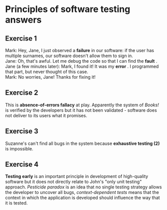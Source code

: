 # Principles of software testing answers
## Exercise 1  
Mark: Hey, Jane, I just observed a __failure__ in our software: if the user has multiple surnames, our software doesn't allow them to sign in.  
Jane: Oh, that's awful. Let me debug the code so that I can find the __fault__ .  
Jane (a few minutes later): Mark, I found it! It was my __error__ . I programmed that part, but never thought of this case.  
Mark: No worries, Jane! Thanks for fixing it!  

## Exercise 2
This is __absence-of-errors fallacy__ at play. Apparently the system of _Books!_ is verified by the developers but it has not been validated - software does not deliver to its users what it promises.

## Exercise 3
Suzanne's can't find all bugs in the system because __exhaustive testing (2)__ is impossible.

## Exercise 4
__Testing early__ is an important principle in development of high-quality software but it does not directly relate to John's "only unit testing" approach. _Pesticide paradox_ is an idea that no single testing strategy allows the developer to uncover all bugs, _context-dependent tests_ means that the context in which the application is developed should influence the way that it is tested.
